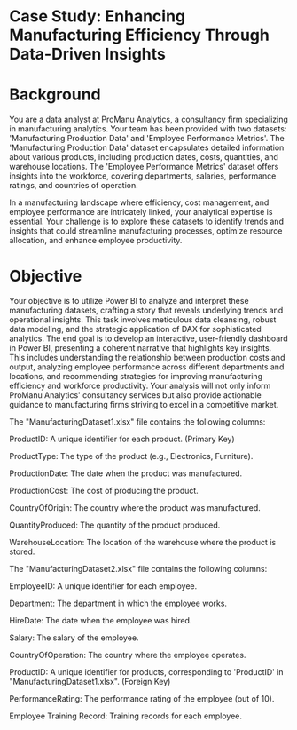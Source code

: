 # Case Study: Enhancing Manufacturing Efficiency Through Data-Driven Insights

# Background

You are a data analyst at ProManu Analytics, a consultancy firm specializing in manufacturing analytics. Your team has been provided with two datasets: 'Manufacturing Production Data' and 'Employee Performance Metrics'. The 'Manufacturing Production Data' dataset encapsulates detailed information about various products, including production dates, costs, quantities, and warehouse locations. The 'Employee Performance Metrics' dataset offers insights into the workforce, covering departments, salaries, performance ratings, and countries of operation.

In a manufacturing landscape where efficiency, cost management, and employee performance are intricately linked, your analytical expertise is essential. Your challenge is to explore these datasets to identify trends and insights that could streamline manufacturing processes, optimize resource allocation, and enhance employee productivity.

# Objective

Your objective is to utilize Power BI to analyze and interpret these manufacturing datasets, crafting a story that reveals underlying trends and operational insights. This task involves meticulous data cleansing, robust data modeling, and the strategic application of DAX for sophisticated analytics. The end goal is to develop an interactive, user-friendly dashboard in Power BI, presenting a coherent narrative that highlights key insights. This includes understanding the relationship between production costs and output, analyzing employee performance across different departments and locations, and recommending strategies for improving manufacturing efficiency and workforce productivity. Your analysis will not only inform ProManu Analytics' consultancy services but also provide actionable guidance to manufacturing firms striving to excel in a competitive market.

The "ManufacturingDataset1.xlsx" file contains the following columns:

ProductID: A unique identifier for each product. (Primary Key)

ProductType: The type of the product (e.g., Electronics, Furniture).

ProductionDate: The date when the product was manufactured.

ProductionCost: The cost of producing the product.

CountryOfOrigin: The country where the product was manufactured.

QuantityProduced: The quantity of the product produced.

WarehouseLocation: The location of the warehouse where the product is stored.

The "ManufacturingDataset2.xlsx" file contains the following columns:

EmployeeID: A unique identifier for each employee.

Department: The department in which the employee works.

HireDate: The date when the employee was hired.

Salary: The salary of the employee.

CountryOfOperation: The country where the employee operates.

ProductID: A unique identifier for products, corresponding to 'ProductID' in "ManufacturingDataset1.xlsx". (Foreign Key)

PerformanceRating: The performance rating of the employee (out of 10).

Employee Training Record: Training records for each employee.

